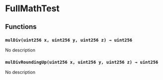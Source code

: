 # FullMathTest





## Functions

### `mulDiv(uint256 x, uint256 y, uint256 z) → uint256`
No description


### `mulDivRoundingUp(uint256 x, uint256 y, uint256 z) → uint256`
No description





